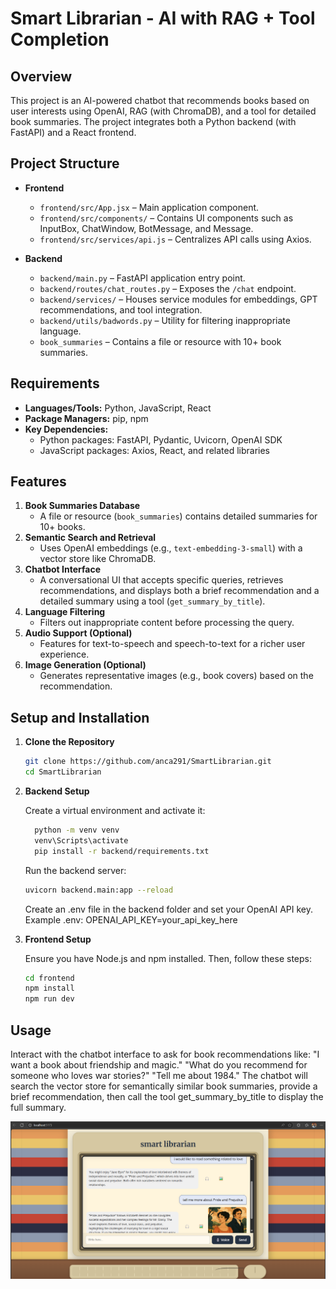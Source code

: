 # Smart Librarian - AI with RAG + Tool Completion

## Overview

This project is an AI-powered chatbot that recommends books based on user interests using OpenAI, RAG (with ChromaDB), and a tool for detailed book summaries. The project integrates both a Python backend (with FastAPI) and a React frontend.

## Project Structure

- **Frontend**
  - `frontend/src/App.jsx` – Main application component.
  - `frontend/src/components/` – Contains UI components such as InputBox, ChatWindow, BotMessage, and Message.
  - `frontend/src/services/api.js` – Centralizes API calls using Axios.

- **Backend**
  - `backend/main.py` – FastAPI application entry point.
  - `backend/routes/chat_routes.py` – Exposes the `/chat` endpoint.
  - `backend/services/` – Houses service modules for embeddings, GPT recommendations, and tool integration.
  - `backend/utils/badwords.py` – Utility for filtering inappropriate language.
  - `book_summaries` – Contains a file or resource with 10+ book summaries.

## Requirements

- **Languages/Tools:** Python, JavaScript, React
- **Package Managers:** pip, npm
- **Key Dependencies:**
  - Python packages: FastAPI, Pydantic, Uvicorn, OpenAI SDK
  - JavaScript packages: Axios, React, and related libraries

## Features

1. **Book Summaries Database**
   - A file or resource (`book_summaries`) contains detailed summaries for 10+ books.
2. **Semantic Search and Retrieval**
   - Uses OpenAI embeddings (e.g., `text-embedding-3-small`) with a vector store like ChromaDB.
3. **Chatbot Interface**
   - A conversational UI that accepts specific queries, retrieves recommendations, and displays both a brief recommendation and a detailed summary using a tool (`get_summary_by_title`).
4. **Language Filtering**
   - Filters out inappropriate content before processing the query.
5. **Audio Support (Optional)**
   - Features for text-to-speech and speech-to-text for a richer user experience.
6. **Image Generation (Optional)**
   - Generates representative images (e.g., book covers) based on the recommendation.
   
## Setup and Installation

1. **Clone the Repository**

   ```bash
   git clone https://github.com/anca291/SmartLibrarian.git
   cd SmartLibrarian
    ```

2. **Backend Setup**

    Create a virtual environment and activate it:
    ``` bash
      python -m venv venv
      venv\Scripts\activate
      pip install -r backend/requirements.txt
    ```
    Run the backend server:
    ``` bash
    uvicorn backend.main:app --reload
    ```
   
    Create an .env file in the backend folder and set your OpenAI API key.
    Example .env: OPENAI_API_KEY=your_api_key_here

3. **Frontend Setup**

    Ensure you have Node.js and npm installed. Then, follow these steps:
    ``` bash
    cd frontend
   npm install
   npm run dev
   ```

## Usage
Interact with the chatbot interface to ask for book recommendations like:
"I want a book about friendship and magic."
"What do you recommend for someone who loves war stories?"
"Tell me about 1984."
The chatbot will search the vector store for semantically similar book summaries, provide a brief recommendation, then call the tool get_summary_by_title to display the full summary.

![img_1.png](img_1.png)